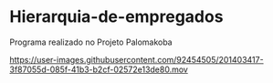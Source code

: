 # Hierarquia-de-empregados
Programa realizado no Projeto Palomakoba


https://user-images.githubusercontent.com/92454505/201403417-3f87055d-085f-41b3-b2cf-02572e13de80.mov

